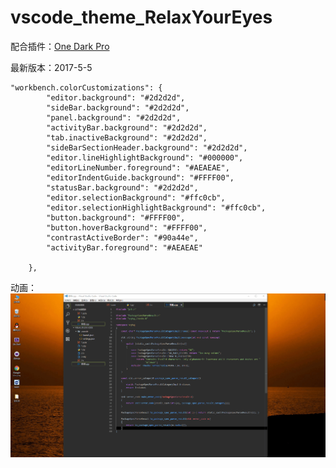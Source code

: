 # vscode_theme_RelaxYourEyes


配合插件：[One Dark Pro](https://marketplace.visualstudio.com/items?itemName=zhuangtongfa.Material-theme)


最新版本：2017-5-5
```
"workbench.colorCustomizations": {
        "editor.background": "#2d2d2d",
        "sideBar.background": "#2d2d2d",
        "panel.background": "#2d2d2d",
        "activityBar.background": "#2d2d2d",
        "tab.inactiveBackground": "#2d2d2d",
        "sideBarSectionHeader.background": "#2d2d2d",
        "editor.lineHighlightBackground": "#000000",
        "editorLineNumber.foreground": "#AEAEAE",
        "editorIndentGuide.background": "#FFFF00",
        "statusBar.background": "#2d2d2d",    
        "editor.selectionBackground": "#ffc0cb",
        "editor.selectionHighlightBackground": "#ffc0cb",
        "button.background": "#FFFF00",
        "button.hoverBackground": "#FFFF00",
        "contrastActiveBorder": "#90a44e",
        "activityBar.foreground": "#AEAEAE"
        
    },
```


动画：
![screenshot](https://github.com/stonedreamforest/vscode_theme_RelaxYourEyes/blob/master/2017-05-05_21-47-43.gif)
